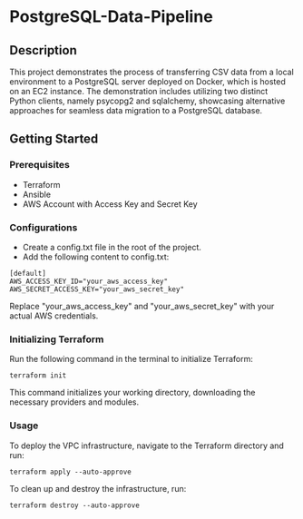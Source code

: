 # PostgreSQL-Data-Pipeline

## Description
This project demonstrates the process of transferring CSV data from a local environment to a PostgreSQL server deployed on Docker, which is hosted on an EC2 instance.
The demonstration includes utilizing two distinct Python clients, namely psycopg2 and sqlalchemy, showcasing alternative approaches for seamless data migration to a PostgreSQL database.

## Getting Started

### Prerequisites
- Terraform
- Ansible
- AWS Account with Access Key and Secret Key

### Configurations
- Create a config.txt file in the root of the project.
- Add the following content to config.txt:
```
[default]
AWS_ACCESS_KEY_ID="your_aws_access_key"
AWS_SECRET_ACCESS_KEY="your_aws_secret_key"
```
Replace "your_aws_access_key" and "your_aws_secret_key" with your actual AWS credentials.

### Initializing Terraform
Run the following command in the terminal to initialize Terraform:
```
terraform init
```
This command initializes your working directory, downloading the necessary providers and modules.

### Usage
To deploy the VPC infrastructure, navigate to the Terraform directory and run:
```
terraform apply --auto-approve
```
To clean up and destroy the infrastructure, run:
```
terraform destroy --auto-approve
```
